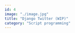 ```yaml
---
id: 4
image: "./image.jpg"
title: "Django Twitter (WIP)"
category: "Script programming"
---
```


